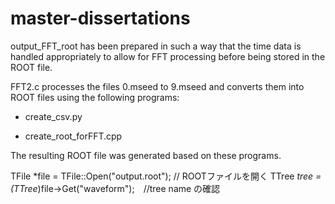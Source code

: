 # master-dissertations
output_FFT_root has been prepared in such a way that the time data is handled appropriately to allow for FFT processing before being stored in the ROOT file.

FFT2.c processes the files 0.mseed to 9.mseed and converts them into ROOT files using the following programs:

- create_csv.py

- create_root_forFFT.cpp

The resulting ROOT file was generated based on these programs.




TFile *file = TFile::Open("output.root");  // ROOTファイルを開く
TTree *tree = (TTree*)file->Get("waveform");　//tree name の確認
